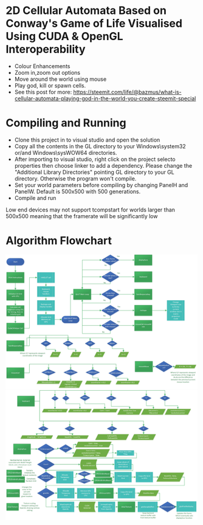 # 2D Cellular Automata Based on Conway's Game of Life Visualised Using CUDA & OpenGL Interoperability
- Colour Enhancements
- Zoom in,zoom out options
- Move around the world using mouse
- Play god, kill or spawn cells.
- See this post for more: https://steemit.com/life/@bazmus/what-is-cellular-automata-playing-god-in-the-world-you-create-steemit-special
# Compiling and Running
- Clone this project in to visual studio and open the solution
- Copy all the contents in the GL directory to your Windows\system32 or/and Windows\sysWOW64 directories.
- After importing to visual studio, right click on the project selecto properties then choose linker to add a dependency. Please change the "Additional Library Directories" pointing GL directory to your GL directory. Otherwise the program won't compile. 
- Set your world parameters before compiling by changing PanelH and PanelW. Default is 500x500 with 500 generations.
- Compile and run 

Low end devices may not support tcompstart for worlds larger than 500x500 meaning that the framerate will be significantly low
# Algorithm Flowchart
![Algorithm Flowchart](https://github.com/karusb/2DCA-CUDA/raw/master/2DCAFlow1.jpg)
![Algorithm Flowchart2](https://github.com/karusb/2DCA-CUDA/raw/master/2DCAFlow.jpg)
